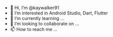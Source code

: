 - 👋 Hi, I’m @kaywalker91
- 👀 I’m interested in Android Studio, Dart, Flutter
- 🌱 I’m currently learning ...
- 💞️ I’m looking to collaborate on ...
- 📫 How to reach me ...

<!---
kaywalker91/kaywalker91 is a ✨ special ✨ repository because its `README.md` (this file) appears on your GitHub profile.
You can click the Preview link to take a look at your changes.
--->
